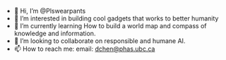 - 👋 Hi, I’m @Plswearpants
- 👀 I’m interested in building cool gadgets that works to better humanity
- 🌱 I’m currently learning How to build a world map and compass of knowledge and information. 
- 💞️ I’m looking to collaborate on responsible and humane AI. 
- 📫 How to reach me: email: dchen@phas.ubc.ca

<!---
Plswearpants/Plswearpants is a ✨ special ✨ repository because its `README.md` (this file) appears on your GitHub profile.
You can click the Preview link to take a look at your changes.
--->

